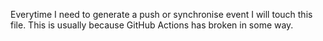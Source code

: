 Everytime I need to generate a push or synchronise event I will touch this file.
This is usually because GitHub Actions has broken in some way.


